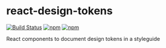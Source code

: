 # react-design-tokens

[![Build Status](https://travis-ci.org/component-driven/react-design-tokens.svg)](https://travis-ci.org/component-driven/react-design-tokens) [![npm](https://img.shields.io/npm/v/react-design-tokens.svg)](https://www.npmjs.com/package/react-design-tokens) [![npm](https://img.shields.io/npm/v/@component-driven/react-design-tokens.svg)](https://www.npmjs.com/package/@component-driven/react-design-tokens)

React components to document design tokens in a styleguide
